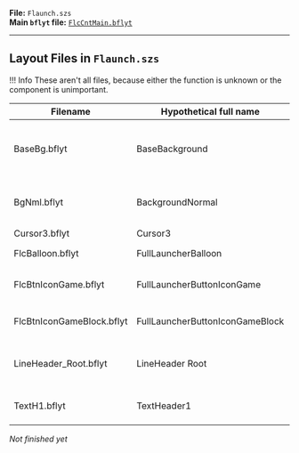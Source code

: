 **File:** `Flaunch.szs`  
**Main `bflyt` file:** [`FlcCntMain.bflyt`](FlcCntMain.bflyt.md)

---

## Layout Files in `Flaunch.szs`

<!-- prettier-ignore -->
!!! Info
    These aren't all files, because either the function is unknown or the component is unimportant.

| Filename                  | Hypothetical full name          | Function                                                                       |
| ------------------------- | ------------------------------- | ------------------------------------------------------------------------------ |
| BaseBg.bflyt              | BaseBackground                  | Contains a loading indicator for when the list is still loading                |
| BgNml.bflyt               | BackgroundNormal                | Contains menu background pane + '[exelixbg](../../../definitions.md#exelixbg)' |
| Cursor3.bflyt             | Cursor3                         | Cursor                                                                         |
| FlcBalloon.bflyt          | FullLauncherBalloon             | App name balloon                                                               |
| FlcBtnIconGame.bflyt      | FullLauncherButtonIconGame      | The game icon layout. Used for all icons                                       |
| FlcBtnIconGameBlock.bflyt | FullLauncherButtonIconGameBlock | A row with six of the `FlcBtnIconGame`s                                        |
| LineHeader_Root.bflyt     | LineHeader Root                 | The horizontal line that is shown in the header                                |
| TextH1.bflyt              | TextHeader1                     | The complete header component                                                  |

_Not finished yet_
